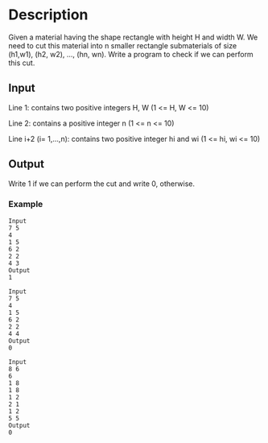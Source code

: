 # Description
Given a material having the shape rectangle with height H and width W. We need to cut this material into n smaller rectangle submaterials of size (h1,w1), (h2, w2), ..., (hn, wn). Write a program to check if we can perform this cut.

## Input
Line 1: contains two positive integers H, W (1 <= H, W <= 10)

Line 2: contains a positive integer n (1 <= n <= 10)

Line i+2 (i= 1,...,n): contains two positive integer hi and wi (1 <= hi, wi <= 10)

## Output
Write 1 if we can perform the cut and write 0, otherwise.
### Example
    Input
    7 5
    4
    1 5
    6 2
    2 2
    4 3
    Output
    1

    Input
    7 5
    4
    1 5
    6 2
    2 2
    4 4
    Output
    0

    Input
    8 6
    6
    1 8
    1 8
    1 2
    2 1
    1 2
    5 5
    Output
    0